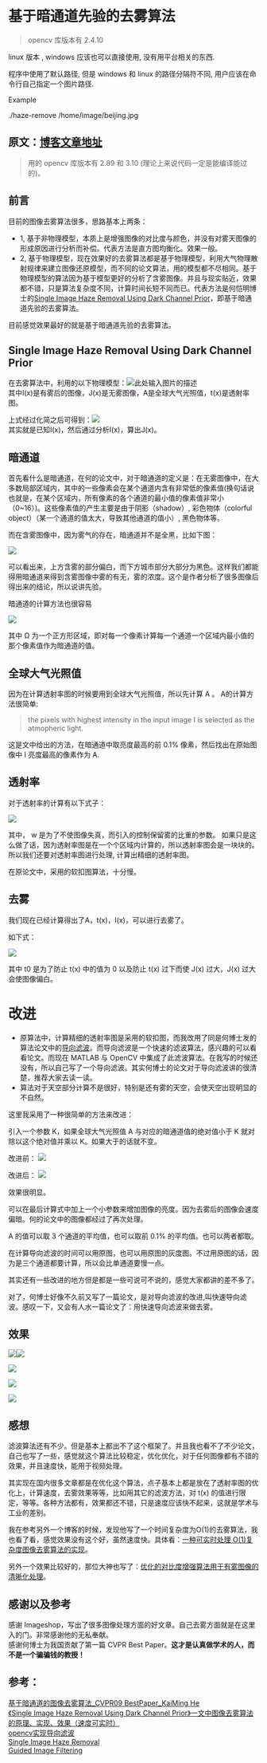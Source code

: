 # 基于暗通道先验的去雾算法  

> opencv 库版本有 2.4.10 

linux 版本 , windows 应该也可以直接使用, 没有用平台相关的东西.  

程序中使用了默认路径, 但是 windows 和 linux 的路径分隔符不同, 用户应该在命令行自己指定一个图片路径. 

Example

./haze-remove /home/image/beijing.jpg 


## 原文：[博客文章地址](http://loliko.me/archives/single-image-haze-removal-using-dark-channel-prior.html/)

> 用的 opencv 库版本有 2.89 和 3.10 (理论上来说代码一定是能编译能过的)。  
 
## 前言

目前的图像去雾算法很多，思路基本上两条：   

- 1, 基于非物理模型，本质上是增强图像的对比度与颜色，并没有对雾天图像的形成原因进行分析而补偿。代表方法是直方图均衡化。效果一般。  
- 2, 基于物理模型，现在效果好的去雾算法都是基于物理模型，利用大气物理散射规律来建立图像还原模型，而不同的论文算法，用的模型都不尽相同。基于物理模型的算法因为基于模型更好的分析了含雾图像。并且与现实贴近，效果都不错，只是算法复杂度不同，计算时间长短不同而已。代表方法是何恺明博士的[Single Image Haze Removal Using Dark Channel Prior][1]，即基于暗通道先验的去雾算法。   

目前感觉效果最好的就是基于暗通道先验的去雾算法。  

## Single Image Haze Removal Using Dark Channel Prior

在去雾算法中，利用的以下物理模型：![此处输入图片的描述][2]  
其中I(x)是有雾后的图像，J(x)是无雾图像，A是全球大气光照值，t(x)是透射率图。

上式经过化简之后可得到：![][3]  
其实就是已知I(x)，然后通过分析I(x)，算出J(x)。

## 暗通道

首先看什么是暗通道，在何的论文中，对于暗通道的定义是：在无雾图像中，在大多数局部区域内，其中的一些像素会在某个通道内含有非常低的像素值(换句话说也就是，在某个区域内，所有像素的各个通道的最小值的像素值非常小（0~16）)。这些像素值的产生主要是由于阴影（shadow）, 彩色物体（colorful object）（某一个通道的值太大，导致其他通道的值小）, 黑色物体等。  

而在含雾图像中，因为雾气的存在，暗通道并不是全黑，比如下图：   

![][4]

可以看出来，上方含雾的部分偏白，而下方城市部分大部分为黑色。这样我们都能得用暗通道来得到含雾图像中雾的有无，雾的浓度。这个是作者分析了很多图像后得出来的结论，所以说讲先验。  
 
暗通道的计算方法也很容易  

![][5]

其中 Ω 为一个正方形区域，即对每一个像素计算每一个通道一个区域内最小值的那个像素值作为暗通道的值。

## 全球大气光照值

因为在计算透射率图的时候要用到全球大气光照值，所以先计算 A 。 A的计算方法很简单:  

> the pixels with highest intensity in the input image I is selected as the atmopheric light.

这是文中给出的方法，在暗通道中取亮度最高的前 0.1% 像素，然后找出在原始图像中 I 亮度最高的像素作为 A.   

## 透射率   

对于透射率的计算有以下式子：   

![][6]

其中， w 是为了不使图像失真，而引入的控制保留雾的比重的参数。 如果只是这么做了话，因为透射率图是在一个个区域内计算的，所以透射率图会是一块块的。所以我们还要对透射率图进行处理, 计算出精细的透射率图。   

在原论文中，采用的软扣图算法，十分慢。  

## 去雾   

我们现在已经计算得出了A，t(x)，I(x)，可以进行去雾了。  

如下式：

![][7]  

其中 t0 是为了防止 t(x) 中的值为 0 以及防止 t(x) 过下而使 J(x) 过大，J(x) 过大会使图像偏白。    

# 改进  
- 原算法中，计算精细的透射率图是采用的软扣图，而我改用了同是何博士发的算法论文中的[导向滤波][8]。而导向滤波是一个快速的滤波算法，感兴趣的可以看看论文。而现在 MATLAB 与 OpenCV 中集成了此滤波算法。在我写的时候还没有，所以自己写了一个导向滤波。其实何博士的论文对于导向滤波讲的很清楚，推荐大家去读一读。   
- 算法对于天空部分计算不是很好，特别是还有雾的天空，会使天空出现明显的不自然。   

这里我采用了一种很简单的方法来改进：  

引入一个参数 K，如果全球大气光照值 A 与对应的暗通道值的绝对值小于 K 就对除以这个绝对值并乘以 K。如果大于的话就不变。  

改进前：
![][9]

改进后：
![][10]

效果很明显。 

可以在最后计算式中加上一个小参数来增加图像的亮度。因为去雾后的图像会速度偏暗。何的论文中的图像都经过了再次处理。 

A 的值可以取 3 个通道的平均值，也可以取前 0.1% 的平均值。也可以两者都取。  

在计算导向滤波的时间可以用原图，也可以用原图的灰度图。不过用原图的话，因为是三个通道都要计算，所以会比单通道要慢一点。  

其实还有一些改进的地方但是都是一些可说可不说的，感觉大家都讲的差不多了。  

对了，何博士好像不久前又写了一篇论文，是对导向滤波的改进,叫快速导向滤波。感叹一下，又会有人水一篇论文了：用快速导向滤波来做去雾。  

## 效果
![][11]![][12]  

![][13]

![][14]  

![][15]

## 感想   

滤波算法还有不少。但是基本上都出不了这个框架了。并且我也看不了不少论文，自己也写了一些，感觉就这个算法比较稳定，优化优化，对于任何图像都有不错的效果，并且速度快，能用于视频处理。

其实现在国内很多文章都是在优化这个算法，点子基本上都是放在了透射率图的优化上，计算速度，去雾效果等等，比如用其它的滤波方法，对 t(x) 的值进行限定，等等。各种方法都有，效果都还不错，只是速度应该快不起来，这就是学术与工业的差别。   

我在参考另外一个博客的时候，发现他写了一个时间复杂度为O(1)的去雾算法，我也看了看，感觉效果没有这个好，虽然速度快。具体看：[一种可实时处理 O(1)复杂度图像去雾算法的实现][16]。  

另外一个效果比较好的，那位大神也写了：[优化的对比度增强算法用于有雾图像的清晰化处理][17]。  

## 感谢以及参考

感谢 Imageshop，写出了很多图像处理方面的好文章。自己去雾方面就是在这里入的门。非常感谢他的无私奉献。   
感谢何博士为我国贡献了第一篇 CVPR Best Paper。**这才是认真做学术的人，而不是一个骗骗钱的教授！**   

## 参考：

[基于暗通道的图像去雾算法_CVPR09 BestPaper_KaiMing He][18]  
[《Single Image Haze Removal Using Dark Channel Prior》一文中图像去雾算法的原理、实现、效果（速度可实时）][19]  
[opencv实现导向滤波][20]  
[Single Image Haze Removal][21]  
[Guided Image Filtering][22]  


  [1]: http://research.microsoft.com/en-us/um/people/kahe/cvpr09/index.html
  [2]: http://7nj2fn.com1.z0.glb.clouddn.com/3.png
  [3]: http://7nj2fn.com1.z0.glb.clouddn.com/4.png
  [4]: http://7nj2fn.com1.z0.glb.clouddn.com/1.png
  [5]: http://7nj2fn.com1.z0.glb.clouddn.com/2.jpg
  [6]: http://7nj2fn.com1.z0.glb.clouddn.com/6.jpg
  [7]: http://7nj2fn.com1.z0.glb.clouddn.com/4.png
  [8]: http://research.microsoft.com/en-us/um/people/kahe/eccv10/index.html
  [9]: http://7nj2fn.com1.z0.glb.clouddn.com/QQ%E6%88%AA%E5%9B%BE20150705210753.png
  [10]: http://7nj2fn.com1.z0.glb.clouddn.com/QQ%E6%88%AA%E5%9B%BE20150705210611.png
  [11]: http://7nj2fn.com1.z0.glb.clouddn.com/QQ%E6%88%AA%E5%9B%BE20150705213756.png
  [12]: http://7nj2fn.com1.z0.glb.clouddn.com/QQ%E6%88%AA%E5%9B%BE20150705213801.png
  [13]: http://7nj2fn.com1.z0.glb.clouddn.com/QQ%E6%88%AA%E5%9B%BE20150705214035.png
  [14]: http://7nj2fn.com1.z0.glb.clouddn.com/QQ%E6%88%AA%E5%9B%BE20150705214146.png
  [15]: http://7nj2fn.com1.z0.glb.clouddn.com/QQ%E6%88%AA%E5%9B%BE20150705214319.png
  [16]: http://www.cnblogs.com/Imageshop/p/3410279.html
  [17]: http://www.cnblogs.com/Imageshop/p/3925461.html
  [18]: http://www.cnblogs.com/ztfei/archive/2012/09/02/2667607.html
  [19]: http://www.cnblogs.com/Imageshop/p/3281703.html
  [20]: http://blog.csdn.net/wds555/article/details/23176313
  [21]: http://research.microsoft.com/en-us/um/people/kahe/cvpr09/index.html
  [22]: http://research.microsoft.com/en-us/um/people/kahe/eccv10/index.html
